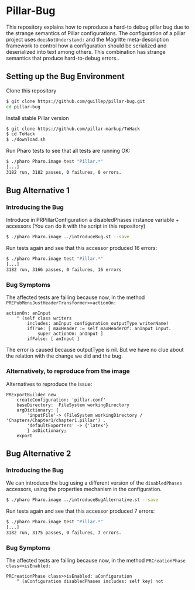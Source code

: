 # Pillar-Bug

This repository explains how to reproduce a hard-to debug pillar bug due to the strange semantics of Pillar configurations.
The configuration of a pillar project uses `doesNotUnderstand:` and the Magritte meta-description framework to control how a configuration should be serialized and deserialized into text among others. This combination has strange semantics that produce hard-to-debug errors.. 

## Setting up the Bug Environment

Clone this repository

```bash
$ git clone https://github.com/guillep/pillar-bug.git
cd pillar-bug
```

Install stable Pillar version

```bash
$ git clone https://github.com/pillar-markup/ToHack
$ cd ToHack
$ ./download.sh
````

Run Pharo tests to see that all tests are running OK:

```bash
$ ./pharo Pharo.image test "Pillar.*"
[...]
3182 run, 3182 passes, 0 failures, 0 errors.
```

## Bug Alternative 1

### Introducing the Bug

Introduce in PRPillarConfiguration a disabledPhases instance variable + accessors
(You can do it with the script in this repository)

```bash
$ ./pharo Pharo.image ../introduceBug.st --save
```

Run tests again and see that this accessor produced 16 errors:

```bash
$ ./pharo Pharo.image test "Pillar.*"
[...]
3182 run, 3166 passes, 0 failures, 16 errors
```

### Bug Symptoms

The affected tests are failing because now, in the method `PREPubMenuJustHeaderTransformer>>actionOn:`

```smalltalk
actionOn: anInput
	^ (self class writers
		includes: anInput configuration outputType writerName)
		ifTrue: [ maxHeader := self maxHeaderOf: anInput input.
			super actionOn: anInput ]
		ifFalse: [ anInput ]
```

The error is caused because outputType is nil. But we have no clue about the relation with the change we did and the bug.

### Alternatively, to reproduce from the image

Alternatives to reproduce the issue:

```smalltalk
PRExportBuilder new
	createConfiguration: 'pillar.conf' 
	baseDirectory:  FileSystem workingDirectory   
	argDictionary: {
		'inputFile'-> (FileSystem workingDirectory / 'Chapters/Chapter1/chapter1.pillar') .
		'defaultExporters' -> {'latex'}
		} asDictionary;
	export
```

## Bug Alternative 2

### Introducing the Bug

We can introduce the bug using a different version of the `disabledPhases` accessors, using the properties mechanism in the configuration.

```bash
$ ./pharo Pharo.image ../introduceBugAlternative.st --save
```

Run tests again and see that this accessor produced 7 errors:

```bash
$ ./pharo Pharo.image test "Pillar.*"
[...]
3182 run, 3175 passes, 0 failures, 7 errors.
```

### Bug Symptoms

The affected tests are failing because now, in the method `PRCreationPhase class>>isEnabled:`

```smalltalk
PRCreationPhase class>>isEnabled: aConfiguration
	^ (aConfiguration disabledPhases includes: self key) not
```
